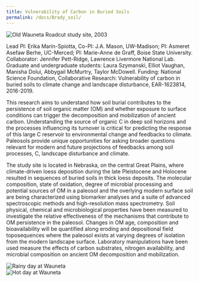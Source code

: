 ```yaml
---
title: Vulnerability of Carbon in Buried Soils
permalink: /docs/Brady_soil/
---
```

<div class="col-md-6">
	<img src="{{ "/assets/img/big_wauneta.jpg" | relative_url }}" class="img-responsive" alt="Old Wauneta Roadcut study site, 2003">
</div>

Lead PI: Erika Mar&iacute;n-Spiotta, Co-PI: J.A. Mason, UW-Madison; PI: Asmeret Asefaw Berhe, UC-Merced; PI: Marie-Anne de Graff, Boise State University. Collaborator: Jennifer Pett-Ridge, Lawrence Livermore National Lab. Graduate and undergraduate students: Laura Szymanski, Elliot Vaughan, Manisha Dolui, Abbygail McMurtry, Taylor McDowell. Funding: National Science Foundation, Collaborative Research: Vulnerability of carbon in buried soils to climate change and landscape disturbance, EAR-1623814, 2016-2019. 

This research aims to understand how soil burial contributes to the persistence of soil organic matter (OM) and whether exposure to surface conditions can trigger the decomposition and mobilization of ancient carbon. Understanding the source of organic C in deep soil horizons and the processes influencing its turnover is critical for predicting the response of this large C reservoir to environmental change and feedbacks to climate. Paleosols provide unique opportunities for asking broader questions relevant for modern and future projections of feedbacks among soil processes, C, landscape disturbance and climate.

The study site is located in Nebraska, on the central Great Plains, where climate-driven loess deposition during the late Pleistocene and Holocene resulted in sequences of buried soils in thick loess deposits. The molecular composition, state of oxidation, degree of microbial processing and potential sources of OM in a paleosol and the overlying modern surface soil are being characterized using biomarker analyses and a suite of advanced spectroscopic methods and high-resolution mass spectrometry. Soil physical, chemical and microbiological properties have been measured to investigate the relative effectiveness of the mechanisms that contribute to OM persistence in the paleosol. Changes in OM age, composition and bioavailability will be quantified along eroding and depositional field toposequences where the paleosol exists at varying degrees of isolation from the modern landscape surface. Laboratory manipulations have been used measure the effects of carbon substrates, nitrogen availability, and microbial composition on ancient OM decomposition and mobilization.

<div class="col-md-6">
	<img src="{{ "/assets/img/rain_at_wauneta.jpg" | relative_url }}" class="img-responsive" alt="Rainy day at Wauneta">
</div>
<div class="col-md-6">
	<img src="{{ "/assets/img/sun_at_wauneta.jpg" | relative_url }}" class="img-responsive" alt="Hot day at Wauneta">
</div>


